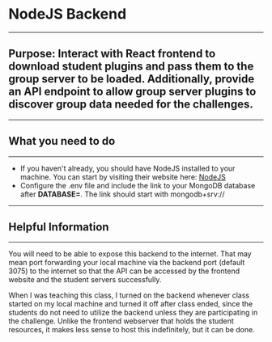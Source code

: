 # NodeJS Backend

***

## Purpose: Interact with React frontend to download student plugins and pass them to the group server to be loaded. Additionally, provide an API endpoint to allow group server plugins to discover group data needed for the challenges.

***

## What you need to do

***

- If you haven't already, you should have NodeJS installed to your machine. You can start by visiting their website here: [NodeJS](https://nodejs.org/en/)
- Configure the .env file and include the link to your MongoDB database after **DATABASE=**. The link should start with mongodb+srv://

***

## Helpful Information

***

You will need to be able to expose this backend to the internet. That may mean port forwarding your local machine via the backend port (default 3075) to the internet so that the API can be accessed by the frontend website and the student servers successfully.

When I was teaching this class, I turned on the backend whenever class started on my local machine and turned it off after class ended, since the students do not need to utilize the backend unless they are participating in the challenge. Unlike the frontend webserver that holds the student resources, it makes less sense to host this indefinitely, but it can be done.